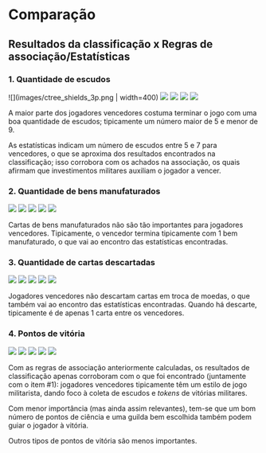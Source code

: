 # Comparação
## Resultados da classificação x Regras de associação/Estatísticas

### 1. Quantidade de escudos
![](images/ctree_shields_3p.png | width=400)
![](images/ctree_shields_4p.png)
![](images/ctree_shields_5p.png)
![](images/ctree_shields_6p.png)
![](images/ctree_shields_7p.png)

A maior parte dos jogadores vencedores costuma terminar o jogo com
uma boa quantidade de escudos; tipicamente um número maior de 5 e 
menor de 9.

As estatísticas indicam um número de escudos entre 5 e 7 para vencedores,
o que se aproxima dos resultados encontrados na classificação; isso corrobora
com os achados na associação, os quais afirmam que investimentos militares 
auxiliam o jogador a vencer.

### 2. Quantidade de bens manufaturados
![](images/ctree_manuf_goods_3p.png)
![](images/ctree_manuf_goods_4p.png)
![](images/ctree_manuf_goods_5p.png)
![](images/ctree_manuf_goods_6p.png)
![](images/ctree_manuf_goods_7p.png)

Cartas de bens manufaturados não são tão importantes para jogadores vencedores.
Tipicamente, o vencedor termina tipicamente com 1 bem manufaturado, o que 
vai ao encontro das estatísticas encontradas.

### 3. Quantidade de cartas descartadas
![](images/ctree_cards_discarded_3p.png)
![](images/ctree_cards_discarded_4p.png)
![](images/ctree_cards_discarded_5p.png)
![](images/ctree_cards_discarded_6p.png)
![](images/ctree_cards_discarded_7p.png)

Jogadores vencedores não descartam cartas em troca de moedas, o que também
vai ao encontro das estatísticas encontradas. Quando há descarte, tipicamente
é de apenas 1 carta entre os vencedores.

### 4. Pontos de vitória
![](images/ctree_combined_vp_3p.png)
![](images/ctree_combined_vp_4p.png)
![](images/ctree_combined_vp_5p.png)
![](images/ctree_combined_vp_6p.png)
![](images/ctree_combined_vp_7p.png)

Com as regras de associação anteriormente calculadas, os resultados de
classificação apenas corroboram com o que foi encontrado (juntamente com 
o item #1): jogadores vencedores tipicamente têm um estilo de jogo militarista,
dando foco à coleta de escudos e _tokens_ de vitórias militares.

Com menor importância (mas ainda assim relevantes), tem-se que um bom número de 
pontos de ciência e uma guilda bem escolhida também podem guiar o jogador à vitória.

Outros tipos de pontos de vitória são menos importantes.
